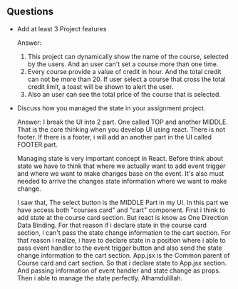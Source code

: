 ## Questions

-   Add at least 3 Project features

    Answer:

    1. This project can dynamically show the name of the course, selected by the users. And an user can't set a course more than one time.
    2. Every course provide a value of credit in hour. And the total credit can not be more than 20. If user select a course that cross the total credit limit, a toast will be shown to alert the user.
    3. Also an user can see the total price of the course that is selected.

-   Discuss how you managed the state in your assignment project.

    Answer:
    I break the UI into 2 part. One called TOP and another MIDDLE. That is the core thinking when you develop UI using react. There is not footer. If there is a footer, i will add an another part in the UI called FOOTER part.

    Managing state is very important concept in React. Before think about state we have to think that where we actually want to add event trigger and where we want to make changes base on the event. It's also must needed to arrive the changes state information where we want to make change.

    I saw that, The select button is the MIDDLE Part in my UI. In this part we have access both "courses card" and "cart" component. First i think to add state at the course card section. But react is know as One Direction Data Binding. For that reason if i declare state in the course card section, i can't pass the state change information to the cart section. For that reason i realize, i have to declare state in a position where i able to pass event handler to the event trigger button and also send the state change information to the cart section. App.jsx is the Common parent of Course card and cart section. So that i declare state to App.jsx section. And passing information of event handler and state change as props. Then i able to manage the state perfectly. Alhamdulillah.
